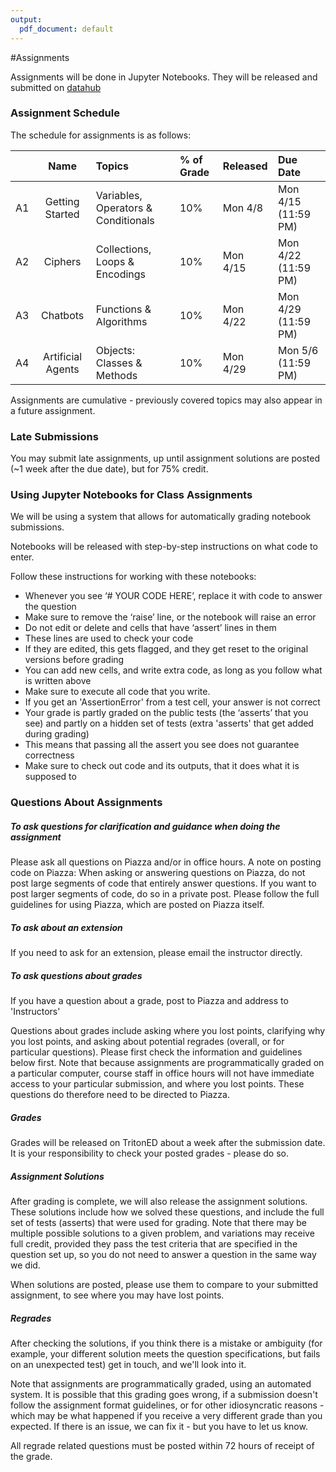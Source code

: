 ```yaml
---
output:
  pdf_document: default
---
```

#Assignments

Assignments will be done in Jupyter Notebooks. They will be released and submitted on [datahub](http::/datahub.ucsd.edu)

### Assignment Schedule

The schedule for assignments is as follows:

|   | Name  | Topics  |  % of Grade  | Released  | Due Date |
|-----: |:----------:|:---------------------|:----|:-------|:----------|
| A1 | Getting Started | Variables, Operators & Conditionals | 10% | Mon 4/8 | Mon 4/15 (11:59 PM) |
| A2 | Ciphers | Collections, Loops & Encodings | 10% | Mon 4/15 | Mon 4/22 (11:59 PM) |
| A3 | Chatbots | Functions & Algorithms | 10% | Mon 4/22 | Mon 4/29 (11:59 PM) |
| A4 | Artificial Agents | Objects: Classes & Methods | 10% | Mon 4/29 | Mon 5/6 (11:59 PM) |


Assignments are cumulative - previously covered topics may also appear in a future assignment.

### Late Submissions

You may submit late assignments, up until assignment solutions are posted (~1 week after the due date), but for 75% credit.

### Using Jupyter Notebooks for Class Assignments

We will be using a system that allows for automatically grading notebook submissions.

Notebooks will be released with step-by-step instructions on what code to enter.

Follow these instructions for working with these notebooks:

- Whenever you see ‘# YOUR CODE HERE’, replace it with code to answer the question
- Make sure to remove the ‘raise’ line, or the notebook will raise an error
- Do not edit or delete and cells that have ‘assert’ lines in them
- These lines are used to check your code
- If they are edited, this gets flagged, and they get reset to the original versions before grading
- You can add new cells, and write extra code, as long as you follow what is written above
- Make sure to execute all code that you write.
- If you get an 'AssertionError' from a test cell, your answer is not correct
- Your grade is partly graded on the public tests (the ‘asserts’ that you see) and partly on a hidden set of tests (extra 'asserts' that get added during grading)
- This means that passing all the assert you see does not guarantee correctness
- Make sure to check out code and its outputs, that it does what it is supposed to

### Questions About Assignments

##### To ask questions for clarification and guidance when doing the assignment

Please ask all questions on Piazza and/or in office hours. 
A note on posting code on Piazza:
When asking or answering questions on Piazza, do not post large segments of code that entirely answer questions. If you want to post larger segments of code, do so in a private post. Please follow the full guidelines for using Piazza, which are posted on Piazza itself. 

##### To ask about an extension

If you need to ask for an extension, please email the instructor directly.

##### To ask questions about grades
If you have a question about a grade, post to Piazza and address to 'Instructors'

Questions about grades include asking where you lost points, clarifying why you lost points, and asking about potential regrades (overall, or for particular questions). Please first check the information and guidelines below first. Note that because assignments are programmatically graded on a particular computer, course staff in office hours will not have immediate access to your particular submission, and where you lost points. These questions do therefore need to be directed to Piazza.

##### Grades

Grades will be released on TritonED about a week after the submission date. It is your responsibility to check your posted grades - please do so.


##### Assignment Solutions

After grading is complete, we will also release the assignment solutions. These solutions include how we solved these questions, and include the full set of tests (asserts) that were used for grading. Note that there may be multiple possible solutions to a given problem, and variations may receive full credit, provided they pass the test criteria that are specified in the question set up, so you do not need to answer a question in the same way we did.

When solutions are posted, please use them to compare to your submitted assignment, to see where you may have lost points. 

##### Regrades

After checking the solutions, if you think there is a mistake or ambiguity (for example, your different solution meets the question specifications, but fails on an unexpected test) get in touch, and we'll look into it.

Note that assignments are programmatically graded, using an automated system. It is possible that this grading goes wrong, if a submission doesn't follow the assignment format guidelines, or for other idiosyncratic reasons - which may be what happened if you receive a very different grade than you expected. If there is an issue, we can fix it - but you have to let us know.

All regrade related questions must be posted within 72 hours of receipt of the grade.
